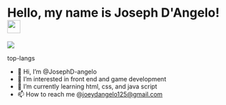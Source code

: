 # Hello, my name is Joseph D'Angelo! <img src="https://raw.githubusercontent.com/MartinHeinz/MartinHeinz/master/wave.gif" width="30px">

<img align="center" src="https://github-readme-stats.vercel.app/api/<top-langs>/?JosephD-angelo=<JosephD-angelo>&theme=<THEME_NAME>" />

top-langs
- 👋 Hi, I’m @JosephD-angelo
- 👀 I’m interested in front end and game development
- 🌱 I’m currently learning html, css, and java script
- 📫 How to reach me @joeydangelo125@gmail.com

<!---
JosephD-angelo/JosephD-angelo is a ✨ special ✨ repository because its `README.md` (this file) appears on your GitHub profile.
You can click the Preview link to take a look at your changes.
--->
